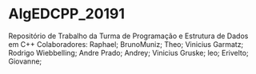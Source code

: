 ﻿# AlgEDCPP_20191
Repositório de Trabalho da Turma de Programação e Estrutura de Dados em C++
Colaboradores: 
Raphael; 
BrunoMuniz;
Theo;
Vinicius Garmatz;
Rodrigo Wiebbelling; 
Andre Prado;
Andrey;
Vinicius Gruske;
leo;
Erivelto;
Giovanne;


